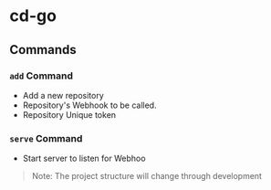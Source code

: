 # cd-go

## Commands

### `add` Command

* Add a new repository
* Repository's Webhook to be called.
* Repository Unique token

### `serve` Command

* Start server to listen for Webhoo


> Note: The project structure will change through development
